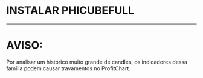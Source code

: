 # INSTALAR PHICUBEFULL




-------
# AVISO:

Por analisar um histórico muito grande de candles, os indicadores dessa família podem causar travamentos no ProfitChart.

